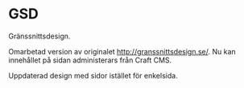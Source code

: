 # GSD
Gränssnittsdesign.

Omarbetad version av originalet http://granssnittsdesign.se/. 
Nu kan innehållet på sidan administerars från Craft CMS.

Uppdaterad design med sidor istället för enkelsida.
